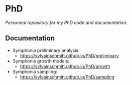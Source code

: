 PhD
=====

*Personnal repository for my PhD code and documentation.*

Documentation
-------------

-   Symphonia preliminary analysis:
    -   <https://sylvainschmitt.github.io/PhD/preliminary>
-   Symphonia growth models:
    -   <https://sylvainschmitt.github.io/PhD/growth>
-   Symphonia sampling:
    -   <https://sylvainschmitt.github.io/PhD/sampling>
